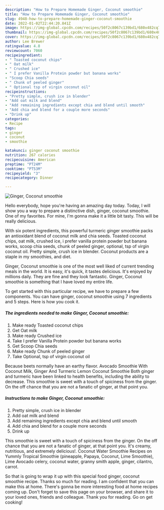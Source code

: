 ```yaml
---
description: "How to Prepare Homemade Ginger, Coconut smoothie"
title: "How to Prepare Homemade Ginger, Coconut smoothie"
slug: 4948-how-to-prepare-homemade-ginger-coconut-smoothie
date: 2022-01-02T22:44:20.841Z
image: https://img-global.cpcdn.com/recipes/50f2c8067c139bd1/680x482cq70/ginger-coconut-smoothie-recipe-main-photo.jpg
thumbnail: https://img-global.cpcdn.com/recipes/50f2c8067c139bd1/680x482cq70/ginger-coconut-smoothie-recipe-main-photo.jpg
cover: https://img-global.cpcdn.com/recipes/50f2c8067c139bd1/680x482cq70/ginger-coconut-smoothie-recipe-main-photo.jpg
author: Lee Brewer
ratingvalue: 4.8
reviewcount: 7060
recipeingredient:
- " Toasted coconut chips"
- " Oat milk"
- " Crushed ice"
- " I prefer Vanilla Protein powder but banana works"
- "Scoop Chia seeds"
- " Chunk of peeled ginger"
- " Optional tsp of virgin coconut oil"
recipeinstructions:
- "Pretty simple, crush ice in blender"
- "Add oat milk and blend"
- "Add remaining ingredients except chia and blend until smooth"
- "Add chia and blend for a couple more seconds"
- "Drink up"
categories:
- Recipe
tags:
- ginger
- coconut
- smoothie

katakunci: ginger coconut smoothie 
nutrition: 267 calories
recipecuisine: American
preptime: "PT24M"
cooktime: "PT53M"
recipeyield: "3"
recipecategory: Dinner

---
```



![Ginger, Coconut smoothie](https://img-global.cpcdn.com/recipes/50f2c8067c139bd1/680x482cq70/ginger-coconut-smoothie-recipe-main-photo.jpg)

Hello everybody, hope you're having an amazing day today. Today, I will show you a way to prepare a distinctive dish, ginger, coconut smoothie. One of my favorites. For mine, I'm gonna make it a little bit tasty. This will be really delicious.

With six potent ingredients, this powerful turmeric ginger smoothie packs an antioxidant blend of coconut milk and chia seeds. Toasted coconut chips, oat milk, crushed ice, i prefer vanilla protein powder but banana works, scoop chia seeds, chunk of peeled ginger, optional, tsp of virgin coconut oil. Pretty simple, crush ice in blender. Coconut products are a staple in my smoothies, and diet.

Ginger, Coconut smoothie is one of the most well liked of current trending meals in the world. It is easy, it's quick, it tastes delicious. It's enjoyed by millions daily. They are fine and they look fantastic. Ginger, Coconut smoothie is something that I have loved my entire life.


To get started with this particular recipe, we have to prepare a few components. You can have ginger, coconut smoothie using 7 ingredients and 5 steps. Here is how you cook it.

<!--inarticleads1-->

##### The ingredients needed to make Ginger, Coconut smoothie:

1. Make ready  Toasted coconut chips
1. Get  Oat milk
1. Make ready  Crushed ice
1. Take  I prefer Vanilla Protein powder but banana works
1. Get Scoop Chia seeds
1. Make ready  Chunk of peeled ginger
1. Take  Optional, tsp of virgin coconut oil


Because beets normally have an earthy flavor. Avocado Smoothie With Coconut Milk, Ginger And Turmeric Lemon Coconut Smoothie Both ginger and turmeric have been linked to health benefits, including the ability to decrease. This smoothie is sweet with a touch of spiciness from the ginger. On the off chance that you are not a fanatic of ginger, at that point you. 

<!--inarticleads2-->

##### Instructions to make Ginger, Coconut smoothie:

1. Pretty simple, crush ice in blender
1. Add oat milk and blend
1. Add remaining ingredients except chia and blend until smooth
1. Add chia and blend for a couple more seconds
1. Drink up


This smoothie is sweet with a touch of spiciness from the ginger. On the off chance that you are not a fanatic of ginger, at that point you. It&#39;s creamy, nutritious, and extremely delicious!. Coconut Water Smoothie Recipes on Yummly Tropical Smoothie (pineapple, Papaya, Coconut, Lime Smoothie), Lime Avocado celery, coconut water, granny smith apple, ginger, cilantro, carrot. 

So that is going to wrap it up with this special food ginger, coconut smoothie recipe. Thanks so much for reading. I am confident that you can make this at home. There's gonna be more interesting food at home recipes coming up. Don't forget to save this page on your browser, and share it to your loved ones, friends and colleague. Thank you for reading. Go on get cooking!
